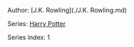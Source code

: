 Author: [J.K. Rowling](./J.K. Rowling.md)

Series: [Harry Potter](<./Harry Potter.md>)

Series index: 1
